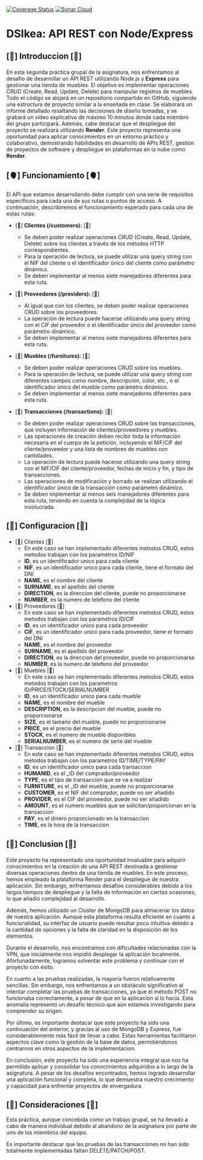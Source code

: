 <p aling="center">
<a href='https://coveralls.io/github/ULL-ESIT-INF-DSI-2324/ull-esit-inf-dsi-23-24-prct13-dsikea-api-groupe?branch=main'><img src='https://coveralls.io/repos/github/ULL-ESIT-INF-DSI-2324/ull-esit-inf-dsi-23-24-prct13-dsikea-api-groupe/badge.svg?branch=main' alt='Coverage Status' /></a>
<a href='https://sonarcloud.io/summary/new_code?id=ULL-ESIT-INF-DSI-2324_ull-esit-inf-dsi-23-24-prct13-dsikea-api-groupe'><img src='https://sonarcloud.io/api/project_badges/measure?project=ULL-ESIT-INF-DSI-2324_ull-esit-inf-dsi-23-24-prct13-dsikea-api-groupe&metric=alert_status' alt='Sonar Cloud'></a>
</p>

# DSIkea: API REST con Node/Express
## [🧠] Introduccion [🧠]</p>
En esta segunda práctica grupal de la asignatura, nos enfrentamos al desafío de desarrollar un API REST utilizando Node.js y **Express** para gestionar una tienda de muebles. El objetivo es implementar operaciones *CRUD* (Create, Read, Update, Delete) para manipular registros de muebles. Todo el código se alojará en un repositorio compartido en GitHub, siguiendo una estructura de proyecto similar a la enseñada en clase. Se elaborará un informe detallado resaltando las decisiones de diseño tomadas, y se grabará un vídeo explicativo de máximo 10 minutos donde cada miembro del grupo participará. Además, cabe destacar que el despliegue del proyecto se realizará utilizando **Render**. Este proyecto representa una oportunidad para aplicar conocimientos en un entorno práctico y colaborativo, demostrando habilidades en desarrollo de APIs REST, gestión de proyectos de software y despliegue en plataformas en la nube como **Render**.

## [🫀] Funcionamiento [🫀]</p>
El API que estamos desarrollando debe cumplir con una serie de requisitos específicos para cada una de sus rutas o puntos de acceso. A continuación, describiremos el funcionamiento esperado para cada una de estas rutas:

- [🦴] **Clientes (/customers):** [🦴]
  - Se deben poder realizar operaciones CRUD (Create, Read, Update, Delete) sobre los clientes a través de los métodos HTTP correspondientes.
  - Para la operación de lectura, se puede utilizar una query string con el NIF del cliente o el identificador único del cliente como parámetro dinámico.
  - Se deben implementar al menos siete manejadores diferentes para esta ruta.

- [🦴] **Proveedores (/providers):** [🦴]
  - Al igual que con los clientes, se deben poder realizar operaciones CRUD sobre los proveedores.
  - La operación de lectura puede hacerse utilizando una query string con el CIF del proveedor o el identificador único del proveedor como parámetro dinámico.
  - Se deben implementar al menos siete manejadores diferentes para esta ruta.

- [🦴] **Muebles (/furnitures):** [🦴]
  - Se deben poder realizar operaciones CRUD sobre los muebles.
  - Para la operación de lectura, se puede utilizar una query string con diferentes campos como nombre, descripción, color, etc., o el identificador único del mueble como parámetro dinámico.
  - Se deben implementar al menos siete manejadores diferentes para esta ruta.

- [🦴] **Transacciones (/transactions):** [🦴]
  - Se deben poder realizar operaciones CRUD sobre las transacciones, que incluyen información de clientes/proveedores y muebles.
  - Las operaciones de creación deben recibir toda la información necesaria en el cuerpo de la petición, incluyendo el NIF/CIF del cliente/proveedor y una lista de nombres de muebles con cantidades.
  - La operación de lectura puede hacerse utilizando una query string con el NIF/CIF del cliente/proveedor, fechas de inicio y fin, y tipo de transacciones.
  - Las operaciones de modificación y borrado se realizan utilizando el identificador único de la transacción como parámetro dinámico.
  - Se deben implementar al menos seis manejadores diferentes para esta ruta, teniendo en cuenta la complejidad de la lógica involucrada.

## [🧬] Configuracion [🧬]</p>
- [🦴] Clientes [🦴]
  - En este caso se han implementado diferentes metodos CRUD, estos metodos trabajan con los parametros ID/NIF
  - **ID**, es un identificador unico para cada cliente
  - **NIF**, es un identificador unico para cada cliente, tiene el formato del DNI
  - **NAME**, es el nombre del cliente
  - **SURNAME**, es el apellido del cliente
  - **DIRECTION**, es la direccion del cliente, puede no proporcionarse
  - **NUMBER**, es la numero de telefono del cliente
- [🦴] Proveedores [🦴]
  - En este caso se han implementado diferentes metodos CRUD, estos metodos trabajan con los parametros ID/CIF
  - **ID**, es un identificador unico para cada proveedor
  - **CIF**, es un identificador unico para cada proveedor, tiene el formato del DNI
  - **NAME**, es el nombre del proveedor
  - **SURNAME**, es el apellido del proveedor
  - **DIRECTION**, es la direccion del proveedor, puede no proporcionarse
  - **NUMBER**, es la numero de telefono del proveedor
- [🦴] Muebles [🦴]
  - En este caso se han implementado diferentes metodos CRUD, estos metodos trabajan con los parametros ID/PRICE/STOCK/SERIALNUMBER
  - **ID**, es un identificador unico para cada mueble
  - **NAME**, es el nombre del mueble
  - **DESCRIPTION**, es la descripcion del mueble, puede no proporcionarse
  - **SIZE**, es el tamaño del mueble, puede no proporcionarse
  - **PRICE**, es el precio del mueble
  - **STOCK**, es el numero de mueble disponibles
  - **SERIALNUMBER**, es el numero de serie del mueble
- [🦴] Transaccion [🦴]
  - En este caso se han implementado diferentes metodos CRUD, estos metodos trabajan con los parametros ID/TIME/TYPE/PAY
  - **ID**, es un identificador unico para cada transaccion
  - **HUMANID**, es el _ID del comprador/proveedor
  - **TYPE**, es el tipo de transaccion que se va a realizar
  - **FURNITURE**, es el _ID del mueble, puede no proporcionarse
  - **CUSTOMER**, es el NIF del comprador, puede no ser añadido
  - **PROVIDER**, es el CIF del proveedor, puede no ser añadido
  - **AMOUNT**, es el numero muebles que se solicitan/proporcionan en la transaccion
  - **PAY**, es el dinero proporcionado en la transaccion
  - **TIME**, es la hora de la transaccion

## [💭] Conclusion [💭]</p>
Este proyecto ha representado una oportunidad invaluable para adquirir conocimientos en la creación de una API REST destinada a gestionar diversas operaciones dentro de una tienda de muebles. En este proceso, hemos empleado la plataforma Render para el despliegue de nuestra aplicación. Sin embargo, enfrentamos desafíos considerables debido a los largos tiempos de despliegue y la falta de información en ciertas ocasiones, lo que añadió complejidad al desarrollo.

Además, hemos utilizado un Cluster de MongoDB para almacenar los datos de nuestra aplicación. Aunque esta plataforma resulta eficiente en cuanto a funcionalidad, su interfaz de usuario puede resultar poco intuitiva debido a la cantidad de opciones y la falta de claridad en la disposición de los elementos.

Durante el desarrollo, nos encontramos con dificultades relacionadas con la VPN, que inicialmente nos impidió desplegar la aplicación localmente. Afortunadamente, logramos solventar este problema y continuar con el proyecto con éxito.

En cuanto a las pruebas realizadas, la mayoría fueron relativamente sencillas. Sin embargo, nos enfrentamos a un obstáculo significativo al intentar completar las pruebas de transacciones, ya que el método POST no funcionaba correctamente, a pesar de que en la aplicación sí lo hacía. Esta anomalía representó un desafío técnico que aún estamos investigando para comprender su origen.

Por último, es importante destacar que este proyecto ha sido una continuación del anterior, y gracias al uso de MongoDB y Express, fue considerablemente más fácil de llevar a cabo. Estas herramientas facilitaron aspectos clave como la gestión de la base de datos, permitiéndonos centrarnos en otros aspectos de la implementacion.

En conclusión, este proyecto ha sido una experiencia integral que nos ha permitido aplicar y consolidar los conocimientos adquiridos a lo largo de la asignatura. A pesar de los desafíos encontrados, hemos logrado desarrollar una aplicación funcional y completa, lo que demuestra nuestro crecimiento y capacidad para enfrentar proyectos de envergadura.

## [🔬] Consideraciones [🔬]
Esta práctica, aunque concebida como un trabajo grupal, se ha llevado a cabo de manera individual debido al abandono de la asignatura por parte de uno de los miembros del equipo.

Es importante destacar que las pruebas de las transacciones no han sido totalmente implementadas faltan DELETE/PATCH/POST.